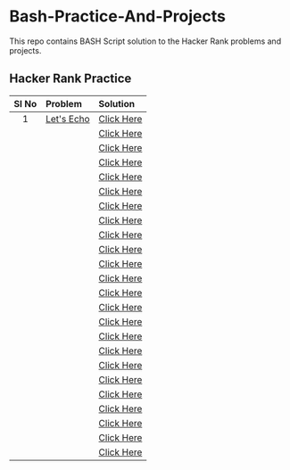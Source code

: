 # Bash-Practice-And-Projects
This repo contains BASH Script solution to the Hacker Rank problems and projects.

## Hacker Rank Practice

|Sl No | Problem | Solution |
|:-------:|:-------|:-------|
|1|[Let's Echo]()|[Click Here](/problems/01-lets-echo.md)|
||[]()|[Click Here]()|
||[]()|[Click Here]()|
||[]()|[Click Here]()|
||[]()|[Click Here]()|
||[]()|[Click Here]()|
||[]()|[Click Here]()|
||[]()|[Click Here]()|
||[]()|[Click Here]()|
||[]()|[Click Here]()|
||[]()|[Click Here]()|
||[]()|[Click Here]()|
||[]()|[Click Here]()|
||[]()|[Click Here]()|
||[]()|[Click Here]()|
||[]()|[Click Here]()|
||[]()|[Click Here]()|
||[]()|[Click Here]()|
||[]()|[Click Here]()|
||[]()|[Click Here]()|
||[]()|[Click Here]()|
||[]()|[Click Here]()|
||[]()|[Click Here]()|
||[]()|[Click Here]()|
